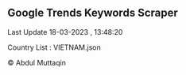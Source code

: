 

## Google Trends Keywords Scraper 
 
Last Update 18-03-2023 , 13:48:20

Country List :
VIETNAM.json



© Abdul Muttaqin 
